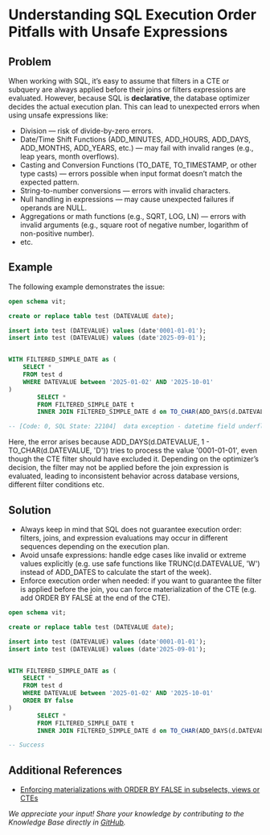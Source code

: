 # Understanding SQL Execution Order Pitfalls with Unsafe Expressions

## Problem

When working with SQL, it’s easy to assume that filters in a CTE or subquery are always applied before their joins or filters expressions are evaluated.
However, because SQL is **declarative**, the database optimizer decides the actual execution plan. This can lead to unexpected errors when using unsafe expressions like:

- Division — risk of divide-by-zero errors.
- Date/Time Shift Functions (ADD_MINUTES, ADD_HOURS, ADD_DAYS, ADD_MONTHS, ADD_YEARS, etc.) — may fail with invalid ranges (e.g., leap years, month overflows).
- Casting and Conversion Functions (TO_DATE, TO_TIMESTAMP, or other type casts) — errors possible when input format doesn’t match the expected pattern.
- String-to-number conversions — errors with invalid characters.
- Null handling in expressions — may cause unexpected failures if operands are NULL.
- Aggregations or math functions (e.g., SQRT, LOG, LN) — errors with invalid arguments (e.g., square root of negative number, logarithm of non-positive number).
- etc.

## Example

The following example demonstrates the issue:

```sql
open schema vit;

create or replace table test (DATEVALUE date);

insert into test (DATEVALUE) values (date'0001-01-01');
insert into test (DATEVALUE) values (date'2025-09-01');


WITH FILTERED_SIMPLE_DATE as (
    SELECT *
    FROM test d
    WHERE DATEVALUE between '2025-01-02' AND '2025-10-01' 
)
        SELECT * 
        FROM FILTERED_SIMPLE_DATE t
        INNER JOIN FILTERED_SIMPLE_DATE d on TO_CHAR(ADD_DAYS(d.DATEVALUE, 1 - TO_CHAR(d.DATEVALUE, 'D'))) = t.DATEVALUE;

-- [Code: 0, SQL State: 22104]  data exception - datetime field underflow (Session: 1843518053339627520)
```

Here, the error arises because ADD_DAYS(d.DATEVALUE, 1 - TO_CHAR(d.DATEVALUE, 'D')) tries to process the value '0001-01-01', even though the CTE filter should have excluded it. Depending on the optimizer’s decision, the filter may not be applied before the join expression is evaluated, leading to inconsistent behavior across database versions, different filter conditions etc.

## Solution

- Always keep in mind that SQL does not guarantee execution order: filters, joins, and expression evaluations may occur in different sequences depending on the execution plan.
- Avoid unsafe expressions: handle edge cases like invalid or extreme values explicitly (e.g. use safe functions like TRUNC(d.DATEVALUE, 'W') instead of ADD_DATES to calculate the start of the week).
- Enforce execution order when needed: if you want to guarantee the filter is applied before the join, you can force materialization of the CTE (e.g. add ORDER BY FALSE at the end of the CTE).

```sql
open schema vit;

create or replace table test (DATEVALUE date);

insert into test (DATEVALUE) values (date'0001-01-01');
insert into test (DATEVALUE) values (date'2025-09-01');


WITH FILTERED_SIMPLE_DATE as (
    SELECT *
    FROM test d
    WHERE DATEVALUE between '2025-01-02' AND '2025-10-01'
    ORDER BY false 
)
        SELECT * 
        FROM FILTERED_SIMPLE_DATE t
        INNER JOIN FILTERED_SIMPLE_DATE d on TO_CHAR(ADD_DAYS(d.DATEVALUE, 1 - TO_CHAR(d.DATEVALUE, 'D'))) = t.DATEVALUE;

-- Success
```

## Additional References

- [Enforcing materializations with ORDER BY FALSE in subselects, views or CTEs](/Database-Features/enforcing-materializations-with-order-by-false-in-subselects.md)

*We appreciate your input! Share your knowledge by contributing to the Knowledge Base directly in [GitHub](https://github.com/exasol/public-knowledgebase).*
